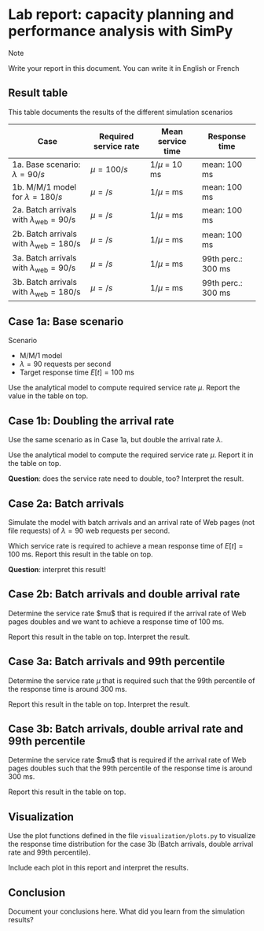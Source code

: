 Lab report: capacity planning and performance analysis with SimPy
========================================================================

> [!NOTE]
> Write your report in this document. You can write it in English or French

Result table
------------

This table documents the results of the different simulation scenarios

| Case                                                   | Required service rate| Mean service time | Response time      |
|--------------------------------------------------------|----------------------|-------------------|--------------------|
| 1a. Base scenario: $\lambda = 90/s$                    | $\mu = 100 /s$       | $1/\mu$ = 10 ms   | mean: 100 ms       |
| 1b. M/M/1 model for $\lambda = 180/s$                  | $\mu =     /s$       | $1/\mu$ =      ms | mean: 100 ms       |
| 2a. Batch arrivals with $\lambda_\text{web} = 90$/s    | $\mu =     /s$       | $1/\mu$ =      ms | mean: 100 ms       |
| 2b. Batch arrivals with $\lambda_\text{web} = 180$/s   | $\mu =     /s$       | $1/\mu$ =      ms | mean: 100 ms       |
| 3a. Batch arrivals with $\lambda_\text{web} = 90$/s    | $\mu =     /s$       | $1/\mu$ =      ms | 99th perc.: 300 ms |
| 3b. Batch arrivals with $\lambda_\text{web} = 180$/s   | $\mu =     /s$       | $1/\mu$ =      ms | 99th perc.: 300 ms |



Case 1a: Base scenario
----------------------

Scenario

- M/M/1 model
- $\lambda = 90$ requests per second
- Target response time $E[t] = 100$ ms

Use the analytical model to compute required service rate $\mu$. Report the value in the table on top.



Case 1b: Doubling the arrival rate
----------------------------------

Use the same scenario as in Case 1a, but double the arrival rate $\lambda$.

Use the analytical model to compute the required service rate $\mu$. Report it in the table on top.

**Question**: does the service rate need to double, too? Interpret the result.



Case 2a: Batch arrivals
-----------------------

Simulate the model with batch arrivals and an arrival rate of Web pages (not file requests) of $\lambda = 90$ web requests per second.

Which service rate is required to achieve a mean response time of $E[t] = 100$ ms. Report this result in the table on top.

**Question**: interpret this result!



Case 2b: Batch arrivals and double arrival rate
-----------------------------------------------

Determine the service rate \$mu$ that is required if the arrival rate of Web pages doubles and we want to achieve a response time of 100 ms.

Report this result in the table on top. Interpret the result.



Case 3a: Batch arrivals and 99th percentile
-------------------------------------------

Determine the service rate $\mu$ that is required such that the 99th percentile of the response time is around 300 ms.

Report this result in the table on top. Interpret the result.



Case 3b: Batch arrivals, double arrival rate and 99th percentile
----------------------------------------------------------------

Determine the service rate \$mu$ that is required if the arrival rate of Web pages doubles such that the 99th percentile of the response time is around 300 ms.

Report this result in the table on top.



Visualization
-------------

Use the plot functions defined in the file `visualization/plots.py` to visualize the response time distribution for the case 3b (Batch arrivals, double arrival rate and 99th percentile).

Include each plot in this report and interpret the results.



Conclusion
----------

Document your conclusions here. What did you learn from the simulation results?
